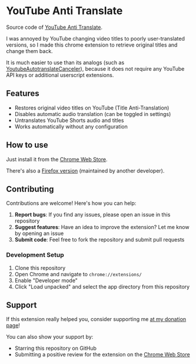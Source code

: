 # YouTube Anti Translate

Source code of [YouTube Anti Translate](https://chrome.google.com/webstore/detail/yt-anti-translate/ndpmhjnlfkgfalaieeneneenijondgag).

I was annoyed by YouTube changing video titles to poorly user-translated versions, so I made this chrome extension to retrieve original titles and change them back.

It is much easier to use than its analogs (such as [YoutubeAutotranslateCanceler](https://github.com/pcouy/YoutubeAutotranslateCanceler)), because it does not require any YouTube API keys or additional userscript extensions.

## Features

- Restores original video titles on YouTube (Title Anti-Translation)
- Disables automatic audio translation (can be toggled in settings)
- Untranslates YouTube Shorts audio and titles
- Works automatically without any configuration

## How to use

Just install it from the [Chrome Web Store](https://chrome.google.com/webstore/detail/yt-anti-translate/ndpmhjnlfkgfalaieeneneenijondgag).

There's also a [Firefox version](https://addons.mozilla.org/en/firefox/addon/youtube-anti-translate/) (maintained by another developer).

## Contributing

Contributions are welcome! Here's how you can help:

1. **Report bugs**: If you find any issues, please open an issue in this repository
2. **Suggest features**: Have an idea to improve the extension? Let me know by opening an issue
3. **Submit code**: Feel free to fork the repository and submit pull requests

### Development Setup

1. Clone this repository
2. Open Chrome and navigate to `chrome://extensions/`
3. Enable "Developer mode"
4. Click "Load unpacked" and select the app directory from this repository

## Support

If this extension really helped you, consider supporting me [at my donation page](https://zpix1.github.io/donate/)!

You can also show your support by:

- Starring this repository on GitHub
- Submitting a positive review for the extension on the [Chrome Web Store](https://chrome.google.com/webstore/detail/yt-anti-translate/ndpmhjnlfkgfalaieeneneenijondgag)
